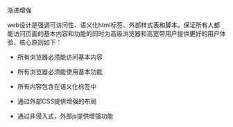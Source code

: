 渐进增强

web设计是强调可访问性、语义化html标签、外部样式表和脚本。保证所有人都能访问页面的基本内容和功能的同时为高级浏览器和高宽带用户提供更好的用户体验，核心原则如下：

* 所有浏览器必须能访问基本内容

* 所有浏览器必须能使用基本功能

* 所有内容包含在语义化标签中

* 通过外部CSS提供增强的布局

* 通过非侵入式，外部js提供增强功能


